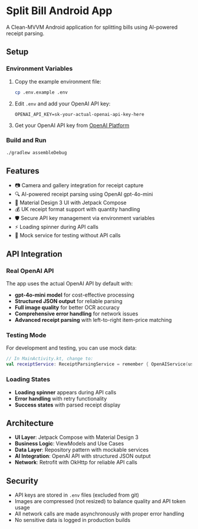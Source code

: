 # Split Bill Android App

A Clean-MVVM Android application for splitting bills using AI-powered receipt parsing.

## Setup

### Environment Variables

1. Copy the example environment file:
   ```bash
   cp .env.example .env
   ```

2. Edit `.env` and add your OpenAI API key:
   ```
   OPENAI_API_KEY=sk-your-actual-openai-api-key-here
   ```

3. Get your OpenAI API key from [OpenAI Platform](https://platform.openai.com/api-keys)

### Build and Run

```bash
./gradlew assembleDebug
```

## Features

- 📷 Camera and gallery integration for receipt capture
- 🔍 AI-powered receipt parsing using OpenAI gpt-4o-mini
- 📱 Material Design 3 UI with Jetpack Compose
- 💰 UK receipt format support with quantity handling
- 🛡️ Secure API key management via environment variables
- ⚡ Loading spinner during API calls
- 🧪 Mock service for testing without API calls

## API Integration

### Real OpenAI API

The app uses the actual OpenAI API by default with:

- **gpt-4o-mini model** for cost-effective processing
- **Structured JSON output** for reliable parsing
- **Full image quality** for better OCR accuracy
- **Comprehensive error handling** for network issues
- **Advanced receipt parsing** with left-to-right item-price matching

### Testing Mode

For development and testing, you can use mock data:

```kotlin
// In MainActivity.kt, change to:
val receiptService: ReceiptParsingService = remember { OpenAIService(useMock = true) }
```

### Loading States

- **Loading spinner** appears during API calls
- **Error handling** with retry functionality
- **Success states** with parsed receipt display

## Architecture

- **UI Layer**: Jetpack Compose with Material Design 3
- **Business Logic**: ViewModels and Use Cases
- **Data Layer**: Repository pattern with mockable services
- **AI Integration**: OpenAI API with structured JSON output
- **Network**: Retrofit with OkHttp for reliable API calls

## Security

- API keys are stored in `.env` files (excluded from git)
- Images are compressed (not resized) to balance quality and API token usage
- All network calls are made asynchronously with proper error handling
- No sensitive data is logged in production builds

